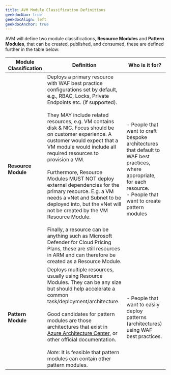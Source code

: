 ```yaml
---
title: AVM Module Classification Definitions
geekdocNav: true
geekdocAlign: left
geekdocAnchor: true
---
```


AVM will define two module classifications, **Resource Modules** and **Pattern Modules**, that can be created, published, and consumed, these are defined further in the table below:

| Module Classification | Definition | Who is it for? |
| --------------------- | ---------- | -------------- |
|**Resource Module** | Deploys a primary resource with WAF best practice configurations set by default, e.g., RBAC, Locks, Private Endpoints etc. (if supported). <br><br> They MAY include related resources, e.g. VM contains disk & NIC. Focus should be on customer experience. A customer would expect that a VM module would include all required resources to provision a VM. <br><br> Furthermore, Resource Modules MUST NOT deploy external dependencies for the primary resource. E.g. a VM needs a vNet and Subnet to be deployed into, but the vNet will not be created by the VM Resource Module. <br><br> Finally, a resource can be anything such as Microsoft Defender for Cloud Pricing Plans, these are still resources in ARM and can therefore be created as a Resource Module. | - People that want to craft bespoke architectures that default to WAF best practices, where appropriate, for each resource. <br> - People that want to create pattern modules |
| **Pattern Module** | Deploys multiple resources, usually using Resource Modules. They can be any size but should help accelerate a common task/deployment/architecture. <br><br> Good candidates for pattern modules are those architectures that exist in [Azure Architecture Center](https://learn.microsoft.com/azure/architecture/), or other official documentation. <br><br> *Note:* It is feasible that pattern modules can contain other pattern modules. | - People that want to easily deploy patterns (architectures) using WAF best practices. |
